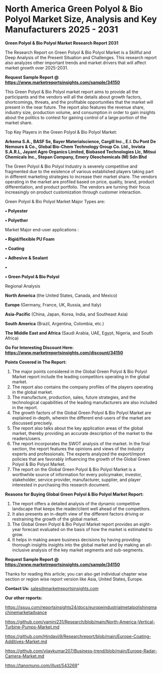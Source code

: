 # North America Green Polyol & Bio Polyol Market Size, Analysis and Key Manufacturers 2025 - 2031

<strong>Green Polyol & Bio Polyol Market Research Report 2031</strong>

The Research Report on Green Polyol & Bio Polyol Market is a Skillful and Deep Analysis of the Present Situation and Challenges. This research report also analyzes other important trends and market drivers that will affect market growth over 2025-2031.

<strong>Request Sample Report @ <a href=https://www.marketreportsinsights.com/sample/34150>https://www.marketreportsinsights.com/sample/34150</a></strong>

This Green Polyol & Bio Polyol market report aims to provide all the participants and the vendors will all the details about growth factors, shortcomings, threats, and the profitable opportunities that the market will present in the near future. The report also features the revenue share, industry size, production volume, and consumption in order to gain insights about the politics to contest for gaining control of a large portion of the market share.

Top Key Players in the Green Polyol & Bio Polyol Market:

<strong>Arkema S.A., BASF Se, Bayer Materialscience, Cargill Inc., E.I. Du Pont De Nemours & Co., Global Bio-Chem Technology Group Co. Ltd., Invista S.A.R.L, Jayant Agro Organics Limited, Biobased Technologies Llc, Mitsui Chemicals Inc., Stepan Company, Emery Oleochemicals (M) Sdn Bhd</strong>

The Green Polyol & Bio Polyol Industry is severely competitive and fragmented due to the existence of various established players taking part in different marketing strategies to increase their market share. The vendors operating in the market are profiled based on price, quality, brand, product differentiation, and product portfolio. The vendors are turning their focus increasingly on product customization through customer interaction.

Green Polyol & Bio Polyol Market Major Types are:

<strong>•  Polyester

•  Polyether</strong>

Market Major end-user applications :

<strong>•  Rigid/flexible PU Foam

•  Coating

•  Adhesive & Sealant

•  

•  Green Polyol & Bio Polyol</strong>

Regional Analysis

</u><strong><b>North America</b></strong> (the United States, Canada, and Mexico)

<strong><b>Europe </b></strong>(Germany, France, UK, Russia, and Italy)

<strong><b>Asia-Pacific</b></strong> (China, Japan, Korea, India, and Southeast Asia)

<strong><b>South America</b></strong> (Brazil, Argentina, Colombia, etc.)

<strong><b>The Middle East and Africa</b></strong> (Saudi Arabia, UAE, Egypt, Nigeria, and South Africa)

<strong>Go For Interesting Discount Here: <a href=https://www.marketreportsinsights.com/discount/34150>https://www.marketreportsinsights.com/discount/34150</a></strong>

<strong>Points Covered in The Report:</strong>
<ol>
  <li>The major points considered in the Global Green Polyol & Bio Polyol Market report include the leading competitors operating in the global market.</li>
  <li>The report also contains the company profiles of the players operating in the global market.</li>
  <li>The manufacture, production, sales, future strategies, and the technological capabilities of the leading manufacturers are also included in the report.</li>
  <li>The growth factors of the Global Green Polyol & Bio Polyol Market are explained in-depth, wherein the different end-users of the market are discussed precisely.</li>
  <li>The report also talks about the key application areas of the global market, thereby providing an accurate description of the market to the readers/users.</li>
  <li>The report incorporates the SWOT analysis of the market. In the final section, the report features the opinions and views of the industry experts and professionals. The experts analyzed the export/import policies that are favorably influencing the growth of the Global Green Polyol & Bio Polyol Market.</li>
  <li>The report on the Global Green Polyol & Bio Polyol Market is a worthwhile source of information for every policymaker, investor, stakeholder, service provider, manufacturer, supplier, and player interested in purchasing this research document.</li>
</ol>
<strong>Reasons for Buying Global Green Polyol & Bio Polyol Market Report:</strong>

<ol>
  <li>The report offers a detailed analysis of the dynamic competitive landscape that keeps the reader/client well ahead of the competitors.</li>
  <li>It also presents an in-depth view of the different factors driving or restraining the growth of the global market.</li>
  <li>The Global Green Polyol & Bio Polyol Market report provides an eight-year forecast evaluated on the basis of how the market is estimated to grow.</li>
  <li>It helps in making aware business decisions by having providing thorough insights insights into the global market and by making an all-inclusive analysis of the key market segments and sub-segments.</li>
</ol>
<strong>Request Sample Report @ <a href=https://www.marketreportsinsights.com/sample/34150>https://www.marketreportsinsights.com/sample/34150</a></strong>


Thanks for reading this article; you can also get individual chapter wise section or region wise report version like Asia, United States, Europe.

<strong>Contact Us:</strong>
sales@marketreportsinsights.com

<strong>Our other reports:</strong>

<a href=https://issuu.com/reportsinsights24/docs/europeindustrialmetalpolishingmachinemarketadvance>https://issuu.com/reportsinsights24/docs/europeindustrialmetalpolishingmachinemarketadvance</a>

<a href=https://github.com/yamini231/Research/blob/main/North-America-Vertical-Turbine-Pumps-Market.md>https://github.com/yamini231/Research/blob/main/North-America-Vertical-Turbine-Pumps-Market.md</a>

<a href=https://github.com/Hindavii9/Researchreport/blob/main/Europe-Coating-Additives-Market.md>https://github.com/Hindavii9/Researchreport/blob/main/Europe-Coating-Additives-Market.md</a>

<a href=https://github.com/vijaykumar207/Business-trend/blob/main/Europe-Radar-Camera-Market.md>https://github.com/vijaykumar207/Business-trend/blob/main/Europe-Radar-Camera-Market.md</a>

<a href=https://tanomuno.com/illust/543269>https://tanomuno.com/illust/543269</a>"
